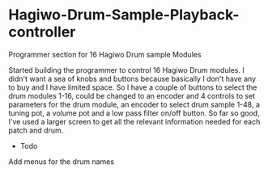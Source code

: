 # Hagiwo-Drum-Sample-Playback-controller
Programmer section for 16 Hagiwo Drum sample Modules

Started building the programmer to control 16 Hagiwo Drum modules. I didn't want a sea of knobs and buttons because basically I don't have any to buy and I have limited space. So I have a couple of buttons to select the drum modules 1-16, could be changed to an encoder and 4 controls to set parameters for the drum module, an encoder to select drum sample 1-48, a tuning pot, a volume pot and a low pass filter on/off button. So far so good, I've used a larger screen to get all the relevant information needed for each patch and drum.

* Todo

Add menus for the drum names
